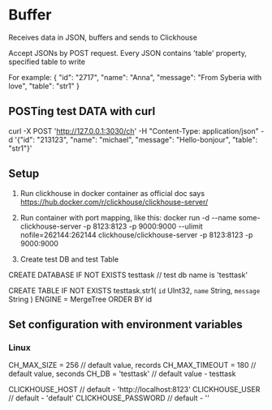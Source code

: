 # Buffer
Receives data in JSON, buffers and sends to Clickhouse

Accept JSONs by POST request.
Every JSON contains 'table' property, specified table to write

For example:
{
    "id": "2717",
    "name": "Anna",
    "message": "From Syberia with love",
    "table": "str1"
}

## POSTing test DATA with curl
curl -X POST 'http://127.0.0.1:3030/ch' -H "Content-Type: application/json" -d '{"id": "213123", "name": "michael", "message": "Hello-bonjour", "table": "str1"}'

## Setup

1) Run clickhouse in docker container as official doc says
https://hub.docker.com/r/clickhouse/clickhouse-server/

2) Run container with port mapping, like this:
docker run -d --name some-clickhouse-server -p 8123:8123 -p 9000:9000 --ulimit nofile=262144:262144 clickhouse/clickhouse-server
-p 8123:8123 -p 9000:9000

3) Create test DB and test Table

CREATE DATABASE IF NOT EXISTS testtask  // test db name is 'testtask'

CREATE TABLE IF NOT EXISTS testtask.str1(
    `id` UInt32,
    `name` String,
    `message` String
) ENGINE = MergeTree
ORDER BY id

## Set configuration with environment variables
### Linux


CH_MAX_SIZE = 256      // default value, records
CH_MAX_TIMEOUT =  180   // default value, seconds
CH_DB = 'testtask'      // default value - testtask

CLICKHOUSE_HOST         // default - 'http://localhost:8123'
CLICKHOUSE_USER         // default - 'default'
CLICKHOUSE_PASSWORD     // default - ''
